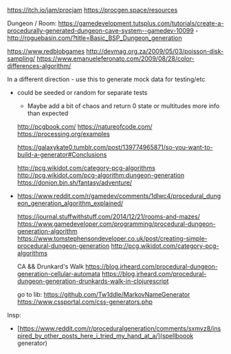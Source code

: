 https://itch.io/jam/procjam
https://procgen.space/resources

 Dungeon / Room: https://gamedevelopment.tutsplus.com/tutorials/create-a-procedurally-generated-dungeon-cave-system--gamedev-10099
      - http://roguebasin.com/?title=Basic_BSP_Dungeon_generation


https://www.redblobgames
http://devmag.org.za/2009/05/03/poisson-disk-sampling/
https://www.emanueleferonato.com/2009/08/28/color-differences-algorithm/

In a different direction - use this to generate mock data for testing/etc
- could be seeded or random for separate tests
  - Maybe add a bit of chaos and return 0 state or multitudes more info than expected

  http://pcgbook.com/
  https://natureofcode.com/
  https://processing.org/examples

  https://galaxykate0.tumblr.com/post/139774965871/so-you-want-to-build-a-generator#Conclusions

  http://pcg.wikidot.com/category-pcg-algorithms
  http://pcg.wikidot.com/pcg-algorithm:dungeon-generation
  https://donjon.bin.sh/fantasy/adventure/

- https://www.reddit.com/r/gamedev/comments/1dlwc4/procedural_dungeon_generation_algorithm_explained/

  https://journal.stuffwithstuff.com/2014/12/21/rooms-and-mazes/
  https://www.gamedeveloper.com/programming/procedural-dungeon-generation-algorithm
  https://www.tomstephensondeveloper.co.uk/post/creating-simple-procedural-dungeon-generation
  http://pcg.wikidot.com/category-pcg-algorithms

  CA && Drunkard's Walk
  https://blog.jrheard.com/procedural-dungeon-generation-cellular-automata
  https://blog.jrheard.com/procedural-dungeon-generation-drunkards-walk-in-clojurescript

  go to lib: https://github.com/Tw1ddle/MarkovNameGenerator
  https://www.cssportal.com/css-generators.php

Insp:
- [https://www.reddit.com/r/proceduralgeneration/comments/sxmvz8/inspired_by_other_posts_here_i_tried_my_hand_at_a/](spellboook generator)